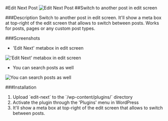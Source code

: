 #Edit Next Post
![Edit Next Post](http://easycaptures.com/fs/uploaded/1106/8709501872.png "Edit Next Post")
##Switch to another post in edit screen

###Description
Switch to another post in edit screen. It'll show a meta box at top-right of the edit screen that allows to switch between posts. Works for posts, pages or any custom post types.

###Screenshots
* 'Edit Next' metabox in edit screen

!['Edit Next' metabox in edit screen](http://easycaptures.com/fs/uploaded/1106/1354987181.png "\'Edit Next\' metabox in edit screen")

* You can search posts as well

![You can search posts as well](http://easycaptures.com/fs/uploaded/1106/3882711148.png "You can search posts as well")

###Installation

1. Upload \`edit-next\` to the \`/wp-content/plugins/\` directory
2. Activate the plugin through the 'Plugins' menu in WordPress
3. It'll show a meta box at top-right of the edit screen that allows to switch between posts.
